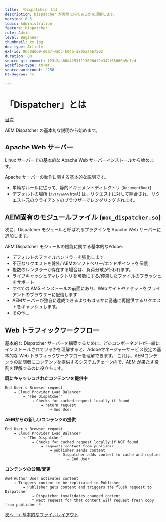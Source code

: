 ```yaml
---
title: 「Dispatcher」とは
description: Dispatcher が実際に何であるかを理解します。
version: 6.5
topic: Administration
feature: Dispatcher
role: Admin
level: Beginner
thumbnail: xx.jpg
doc-type: Article
exl-id: 96c8dd09-e0a7-4abc-b04b-a805aaa67502
duration: 80
source-git-commit: f23c2ab86d42531113690df2e342c65060b5c7cd
workflow-type: tm+mt
source-wordcount: '256'
ht-degree: 4%

---
```


# 「Dispatcher」とは

[目次](./overview.md)

AEM Dispatcher の基本的な説明から始めます。

## Apache Web サーバー

Linux サーバーでの基本的な Apache Web サーバーインストールから始めます。

Apache サーバーの動作に関する基本的な説明です。

- 単純なルールに従って、静的ドキュメントディレクトリ (`DocumentRoot`)
- デフォルトの場所 (`/var/www/html`) は、リクエストに対して照合され、リクエスト元のクライアントのブラウザーでレンダリングされます。




## AEM固有のモジュールファイル (`mod_dispatcher.so`)

次に、Dispatcher モジュールと呼ばれるプラグインを Apache Web サーバーに追加します。

AEM Dispatcher モジュールの機能に関する基本的なAdobe:

- デフォルトのファイルハンドラーを強化します
- 不正なリクエストを除外/ AEMのソフトベリー/エンドポイントを保護
- 複数のレンダラーが存在する場合は、負荷分散が行われます。
- ライブキャッシュディレクトリを可能にする/停滞したファイルのフラッシュをサポート
- すべての AMS インストールの前面にあり、Web サイトやアセットをクライアントのブラウザーに配信します
- AEMサーバーが独自に達成できるよりもはるかに高速に再提供するリクエストをキャッシュします。
- その他…

## Web トラフィックワークフロー

基本的な Dispatcher サーバーを構築するために、どのコンポーネントが一緒にインストールされているかを理解すると、Adobeマネージャーサービス設定の基本的な Web トラフィックワークフローを理解できます。
これは、AEMコンテンツの訪問者にコンテンツを提供するシステムチェーン内で、AEM が果たす役割を理解するのに役立ちます。

<b>既にキャッシュされたコンテンツを提供中</b>

```
End User's Browser request 
    → Cloud Provider Load Balancer 
        → "The Dispatcher" 
            → Checks for cached request locally if found 
                → return request 
                    → End User
```

<b>AEMからの新しいコンテンツの提供</b>

```
End User's Browser request 
    → Cloud Provider Load Balancer 
        → "The Dispatcher" 
            → Checks for cached request locally if NOT found 
                → requests content from publisher 
                    → publisher sends content 
                        → Dispatcher adds content to cache and replies 
                            → End User
```

<b>コンテンツの公開/変更</b>

```
AEM Author User activates content 
    → Triggers content to be replicated to Publisher 
        → Publisher gets content and triggers the flush request to Dispatcher 
            → Dispatcher invalidates changed content 
            * Next request for that content will request fresh copy from publisher *
```

[次へ —> 基本的なファイルレイアウト](./basic-file-layout.md)
